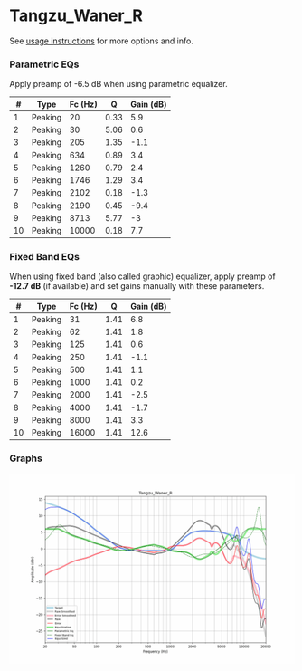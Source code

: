 # Tangzu_Waner_R
See [usage instructions](https://github.com/jaakkopasanen/AutoEq#usage) for more options and info.

### Parametric EQs
Apply preamp of -6.5 dB when using parametric equalizer.

|   # | Type    |   Fc (Hz) |    Q |   Gain (dB) |
|-----|---------|-----------|------|-------------|
|   1 | Peaking |        20 | 0.33 |         5.9 |
|   2 | Peaking |        30 | 5.06 |         0.6 |
|   3 | Peaking |       205 | 1.35 |        -1.1 |
|   4 | Peaking |       634 | 0.89 |         3.4 |
|   5 | Peaking |      1260 | 0.79 |         2.4 |
|   6 | Peaking |      1746 | 1.29 |         3.4 |
|   7 | Peaking |      2102 | 0.18 |        -1.3 |
|   8 | Peaking |      2190 | 0.45 |        -9.4 |
|   9 | Peaking |      8713 | 5.77 |        -3   |
|  10 | Peaking |     10000 | 0.18 |         7.7 |

### Fixed Band EQs
When using fixed band (also called graphic) equalizer, apply preamp of **-12.7 dB** (if available) and set gains manually with these parameters.

|   # | Type    |   Fc (Hz) |    Q |   Gain (dB) |
|-----|---------|-----------|------|-------------|
|   1 | Peaking |        31 | 1.41 |         6.8 |
|   2 | Peaking |        62 | 1.41 |         1.8 |
|   3 | Peaking |       125 | 1.41 |         0.6 |
|   4 | Peaking |       250 | 1.41 |        -1.1 |
|   5 | Peaking |       500 | 1.41 |         1.1 |
|   6 | Peaking |      1000 | 1.41 |         0.2 |
|   7 | Peaking |      2000 | 1.41 |        -2.5 |
|   8 | Peaking |      4000 | 1.41 |        -1.7 |
|   9 | Peaking |      8000 | 1.41 |         3.3 |
|  10 | Peaking |     16000 | 1.41 |        12.6 |

### Graphs
![](./Tangzu_Waner_R.png)
